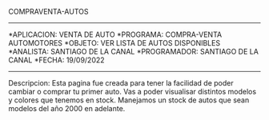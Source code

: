 COMPRAVENTA-AUTOS
***************************************************
*APLICACION: VENTA DE AUTO
*PROGRAMA:  COMPRA-VENTA AUTOMOTORES
*OBJETO: VER LISTA DE AUTOS DISPONIBLES
*ANALISTA: SANTIAGO DE LA CANAL 
*PROGRAMADOR: SANTIAGO DE LA CANAL
*FECHA: 19/09/2022
***************************************************

Descripcion: Esta pagina fue creada para tener la facilidad de poder cambiar o comprar tu primer auto. Vas a poder visualisar distintos modelos y colores que tenemos en stock. Manejamos un stock de autos que sean modelos del año 2000 en adelante.